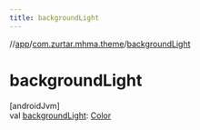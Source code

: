 ```yaml
---
title: backgroundLight
---
```

//[app](../../index.html)/[com.zurtar.mhma.theme](index.html)/[backgroundLight](background-light.html)



# backgroundLight



[androidJvm]\
val [backgroundLight](background-light.html): [Color](https://developer.android.com/reference/kotlin/androidx/compose/ui/graphics/Color.html)



